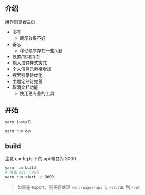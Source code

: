 ## 介绍

用作浏览器主页

- 书签
  - 展示效果不好
- 备忘
  - 移动顺序存在一些问题
- 设置/管理页面
 - 输入控件样式突兀
- 个人信息元素待增加
- 搜索引擎待优化
- 主题定制待完善
- 取消文档功能
  - 使用更专业的工具

## 开始

```sh
yarn install

yarn run dev
```

## build

注意 config.ts 下的 api 端口为 3000

```sh
yarn run build
# 确保 api 可访问
yarn run start -p 3000
```

> 如果是 export，则需要处理 `/src/pages/api` 与 `/src/db` 到 `/out`
